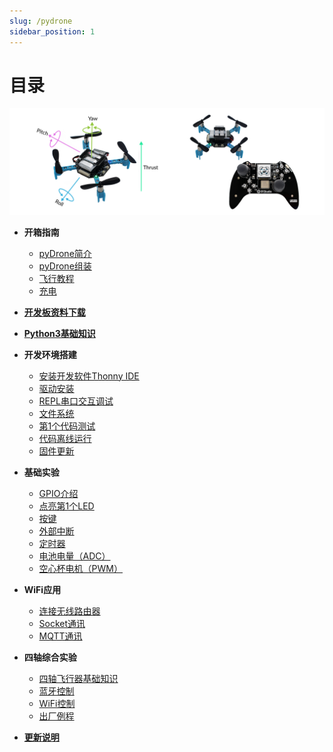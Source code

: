 ```yaml
---
slug: /pydrone
sidebar_position: 1
---
```


# 目录

![directory](./img/directory/directory1.png)

- **开箱指南**

    - [pyDrone简介](./intro/intro.md)
    - [pyDrone组装](./intro/assembly.md)
    - [飞行教程](./intro/fly.md)
    - [充电](./intro/charge.md)

- [**开发板资料下载**](./download.md)

- [**Python3基础知识**](./python_learn.md)

- **开发环境搭建**

    - [安装开发软件Thonny IDE](./getting_start/ide.md)
    - [驱动安装](./getting_start/driver.md)
    - [REPL串口交互调试](./getting_start/repl.md)
    - [文件系统](./getting_start/file_system.md)
    - [第1个代码测试](./getting_start/demo.md)
    - [代码离线运行](./getting_start/run_offline.md)
    - [固件更新](./getting_start/firmware.md)

- **基础实验**

    - [GPIO介绍](./basic_examples/gpio_intro.md) 
    - [点亮第1个LED](./basic_examples/led.md) 
    - [按键](./basic_examples/key.md) 
    - [外部中断](./basic_examples/exti.md) 
    - [定时器](./basic_examples/timer.md) 
    - [电池电量（ADC）](./basic_examples/adc.md) 
    - [空心杯电机（PWM）](./basic_examples/pwm.md) 

- **WiFi应用**

    - [连接无线路由器](./network/connect_wifi.md) 
    - [Socket通讯](./network/socket.md) 
    - [MQTT通讯](./network/mqtt.md) 

- **四轴综合实验**

    - [四轴飞行器基础知识](./drone/basic.md) 
    - [蓝牙控制](./drone/ble_control.md) 
    - [WiFi控制](./drone/wifi_control.md) 
    - [出厂例程](./drone/default_demo.md) 

- [**更新说明**](./update.md)